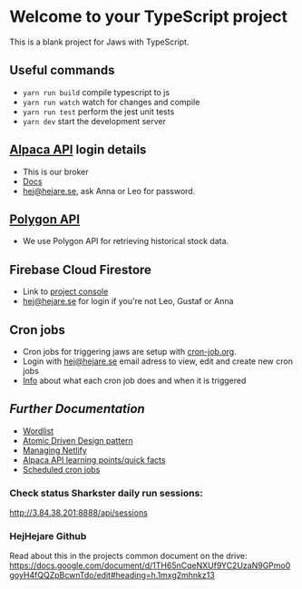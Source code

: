 # Welcome to your TypeScript project

This is a blank project for Jaws with TypeScript.

## Useful commands

* `yarn run build`   compile typescript to js
* `yarn run watch`   watch for changes and compile
* `yarn run test`    perform the jest unit tests
* `yarn dev`         start the development server


## [Alpaca API](https://broker-app.alpaca.markets/dev) login details
* This is our broker
* [Docs](https://alpaca.markets/docs/api-references/broker-api/)
* hej@hejare.se, ask Anna or Leo for password. 

## [Polygon API](https://polygon.io/docs/stocks/getting-started)
* We use Polygon API for retrieving historical stock data.

## Firebase Cloud Firestore
- Link to [project console](https://console.firebase.google.com/u/0/project/jaws-sharkster/overview)
- hej@hejare.se for login if you're not Leo, Gustaf or Anna

## Cron jobs
* Cron jobs for triggering jaws are setup with [cron-job.org](https://console.cron-job.org/). 
* Login with hej@hejare.se email adress to view, edit and create new cron jobs
* [Info](docs/scheduling.md) about what each cron job does and when it is triggered 

## _Further Documentation_

- [Wordlist](docs/wordlist.md)
- [Atomic Driven Design pattern](docs/adr.md)
- [Managing Netlify](docs/netlify.md)
- [Alpaca API learning points/quick facts](https://github.com/hejare/jaws/blob/main/docs/alpaca-api-learning-points.md)
- [Scheduled cron jobs](docs/scheduling.md)

### Check status Sharkster daily run sessions:
http://3.84.38.201:8888/api/sessions

### HejHejare Github
Read about this in the projects common document on the drive:
https://docs.google.com/document/d/1TH65nCqeNXUf9YC2UzaN9GPmo0goyH4fQQZpBcwnTdo/edit#heading=h.1mxg2mhnkz13

